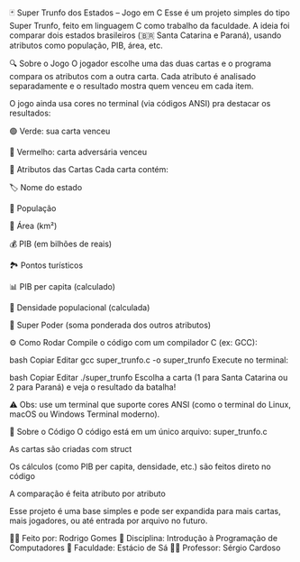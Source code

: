 🃏 Super Trunfo dos Estados – Jogo em C
Esse é um projeto simples do tipo Super Trunfo, feito em linguagem C como trabalho da faculdade. A ideia foi comparar dois estados brasileiros (🇧🇷 Santa Catarina e Paraná), usando atributos como população, PIB, área, etc.

🔍 Sobre o Jogo
O jogador escolhe uma das duas cartas e o programa compara os atributos com a outra carta. Cada atributo é analisado separadamente e o resultado mostra quem venceu em cada item.

O jogo ainda usa cores no terminal (via códigos ANSI) pra destacar os resultados:

🟢 Verde: sua carta venceu

🔴 Vermelho: carta adversária venceu

🧾 Atributos das Cartas
Cada carta contém:

🏷️ Nome do estado

👥 População

📏 Área (km²)

💰 PIB (em bilhões de reais)

🏞️ Pontos turísticos

📊 PIB per capita (calculado)

📌 Densidade populacional (calculada)

🧠 Super Poder (soma ponderada dos outros atributos)

⚙️ Como Rodar
Compile o código com um compilador C (ex: GCC):

bash
Copiar
Editar
gcc super_trunfo.c -o super_trunfo
Execute no terminal:

bash
Copiar
Editar
./super_trunfo
Escolha a carta (1 para Santa Catarina ou 2 para Paraná) e veja o resultado da batalha!

⚠️ Obs: use um terminal que suporte cores ANSI (como o terminal do Linux, macOS ou Windows Terminal moderno).

📁 Sobre o Código
O código está em um único arquivo: super_trunfo.c

As cartas são criadas com struct

Os cálculos (como PIB per capita, densidade, etc.) são feitos direto no código

A comparação é feita atributo por atributo

Esse projeto é uma base simples e pode ser expandida para mais cartas, mais jogadores, ou até entrada por arquivo no futuro.

👨‍💻 Feito por: Rodrigo Gomes
📘 Disciplina: Introdução à Programação de Computadores
🏫 Faculdade: Estácio de Sá
👨‍🏫 Professor: Sérgio Cardoso
